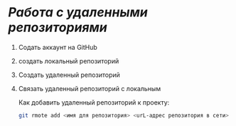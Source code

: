 # ***Работа с удаленными репозиториями***
 1. Содать аккаунт на GitHub
 2. создать локальный репозиторий 
 3. Создать удаленный репозиторий
 4. Связать удаленный репозиторий с локальным

    Как добавить удаленный репозиторий к проекту:
    ```Bash
    git rmote add <имя для репозитория> <urL-адрес репозитория в сети>
    ```
